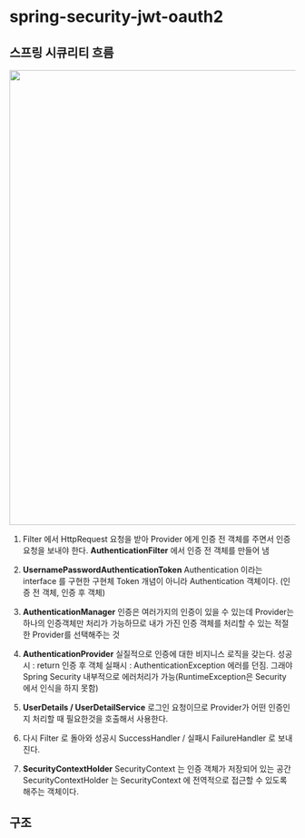 # spring-security-jwt-oauth2

## 스프링 시큐리티 흐름
<image src="https://github.com/HyunjeongJang/spring-security-jwt-oauth2/assets/113197284/3226523a-713d-4872-acc6-9579dca210e7" width="800">

1. Filter 에서 HttpRequest 요청을 받아 Provider 에게 인증 전 객체를 주면서 인증요청을 보내야 한다.
**AuthenticationFilter** 에서 인증 전 객체를 만들어 냄

2. **UsernamePasswordAuthenticationToken**
Authentication 이라는 interface 를 구현한 구현체
Token 개념이 아니라 Authentication 객체이다. (인증 전 객체, 인증 후 객체)

3. **AuthenticationManager** 
인증은 여러가지의 인증이 있을 수 있는데 Provider는 하나의 인증객체만 처리가 가능하므로 내가 가진 인증 객체를 처리할 수 있는 적절한 Provider를 선택해주는 것

4. **AuthenticationProvider** 실질적으로 인증에 대한 비지니스 로직을 갖는다.
성공시 : return 인증 후 객체
실패시 : AuthenticationException 에러를 던짐. 그래야 Spring Security 내부적으로 에러처리가 가능(RuntimeException은 Security 에서 인식을 하지 못함)

5. **UserDetails / UserDetailService**
로그인 요청이므로 Provider가 어떤 인증인지 처리할 때 필요한것을 호출해서 사용한다.

9. 다시 Filter 로 돌아와 성공시 SuccessHandler / 실패시 FailureHandler 로 보내진다.

10. **SecurityContextHolder**
SecurityContext 는 인증 객체가 저장되어 있는 공간
SecurityContextHolder 는 SecurityContext 에 전역적으로 접근할 수 있도록 해주는 객체이다.

## 구조


